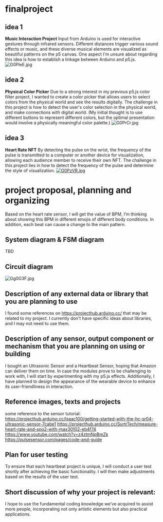 # finalproject
 
## idea 1
**Music Interaction Project**
Input from Arduino is used for interactive gestures through infrared sensors. Different distances trigger various sound effects or music, and these diverse musical elements are visualized as beautiful patterns on the p5 canvas.
One aspect I'm unsure about regarding this idea is how to establish a linkage between Arduino and p5.js.
![G0PleE.jpg](https://imgpile.com/images/G0PleE.jpg)

## idea 2
**Physical Color Picker**
Due to a strong interest in my previous p5.js color filter project, I wanted to create a color picker that allows users to select colors from the physical world and see the results digitally.
The challenge in this project is how to detect the user's color selection in the physical world, and make connections with digital world. (My initial thought is to use different buttons to represent different colors, but the optimal presentation would involve a physically meaningful color palette.)
![G0PrCr.jpg](https://imgpile.com/images/G0PrCr.jpg)

## idea 3
**Heart Rate NFT**
By detecting the pulse on the wrist, the frequency of the pulse is transmitted to a computer or another device for visualization, allowing each audience member to receive their own NFT.
The challenge in this project lies in how to detect the frequency of the pulse and determine the style of visualization.
[![G0PzVR.jpg](https://imgpile.com/images/G0PzVR.jpg)](https://imgpile.com/i/G0PzVR)


# project proposal, planning and organizing
Based on the heart rate sensor, I will get the value of BPM, I’m thinking about showing this BPM in different emojis of different body conditions. In addition, each beat can cause a change to the main pattern.

## System diagram & FSM diagram
TBD

## Circuit diagram
![Gg0G3F.jpg](https://imgpile.com/images/Gg0G3F.jpg)

## Description of any external data or library that you are planning to use
I found some references on https://projecthub.arduino.cc/ that may be related to my project. I currently don't have specific ideas about libraries, and I may not need to use them.

## Description of any sensor, output component or mechanism that you are planning on using or building
I bought an Ultrasonic Sensor and a Heartbeat Sensor, hoping that Amazon can deliver them on time. In case the modules prove to be challenging to work with, I will start by experimenting with my p5.js effects. Additionally, I have planned to design the appearance of the wearable device to enhance its user-friendliness in interaction.

## Reference images, texts and projects
some reference to the sensor tutorial: 
https://projecthub.arduino.cc/Isaac100/getting-started-with-the-hc-sr04-ultrasonic-sensor-7cabe1
https://projecthub.arduino.cc/SurtrTech/measure-heart-rate-and-spo2-with-max30102-eb4f74
https://www.youtube.com/watch?v=z4ztmNpBmZk
https://pulsesensor.com/pages/code-and-guide

## Plan for user testing
To ensure that each heartbeat project is unique, I will conduct a user test shortly after achieving the basic functionality. I will then make adjustments based on the results of the user test.

## Short discussion of why your project is relevant:
I hope to use the fundamental coding knowledge we've acquired to assist more people, incorporating not only artistic elements but also practical applications.
